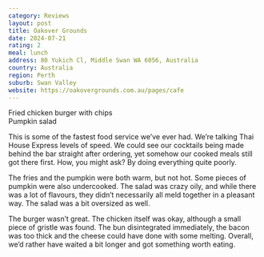 ```yaml
---
category: Reviews
layout: post
title: Oakover Grounds
date: 2024-07-21
rating: 2
meal: lunch
address: 80 Yukich Cl, Middle Swan WA 6056, Australia
country: Australia
region: Perth
suburb: Swan Valley
website: https://oakovergrounds.com.au/pages/cafe
---
```

Fried chicken burger with chips  
Pumpkin salad  

This is some of the fastest food service we’ve ever had. We’re talking Thai House Express levels of speed. We could see our cocktails being made behind the bar straight after ordering, yet somehow our cooked meals still got there first. How, you might ask? By doing everything quite poorly. 

The fries and the pumpkin were both warm, but not hot. Some pieces of pumpkin were also undercooked. The salad was crazy oily, and while there was a lot of flavours, they didn’t necessarily all meld together in a pleasant way. The salad was a bit oversized as well. 

The burger wasn’t great. The chicken itself was okay, although a small piece of gristle was found. The bun disintegrated immediately, the bacon was too thick and the cheese could have done with some melting. Overall, we’d rather have waited a bit longer and got something worth eating. 
